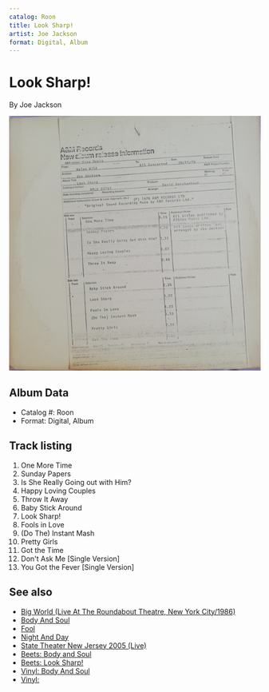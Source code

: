 ```yaml
---
catalog: Roon
title: Look Sharp!
artist: Joe Jackson
format: Digital, Album
---
```


# Look Sharp!

By Joe Jackson

![](../../assets/albumcovers/Joe_Jackson-Look_Sharp!.png)

## Album Data

- Catalog #: Roon
- Format: Digital, Album


## Track listing


1. One More Time
2. Sunday Papers
3. Is She Really Going out with Him?
4. Happy Loving Couples
5. Throw It Away
6. Baby Stick Around
7. Look Sharp!
8. Fools in Love
9. (Do The) Instant Mash
10. Pretty Girls
11. Got the Time
12. Don't Ask Me [Single Version]
13. You Got the Fever [Single Version]


## See also

- [Big World (Live At The Roundabout Theatre, New York City/1986)](Big_World_Live_At_The_Roundabout_Theatre__New_York_City-1986.md)
- [Body And Soul](Body_And_Soul.md)
- [Fool](Fool.md)
- [Night And Day](Night_And_Day.md)
- [State Theater New Jersey 2005 (Live)](State_Theater_New_Jersey_2005_Live.md)
- [Beets: Body and Soul](../../Beets/Joe_Jackson/Body_and_Soul.md)
- [Beets: Look Sharp!](../../Beets/Joe_Jackson/Look_Sharp!.md)
- [Vinyl: Body And Soul](../../Vinyl/Joe_Jackson/Body_And_Soul.md)
- [Vinyl: ](../../Vinyl/Joe_Jackson/Joe_Jackson.md)
